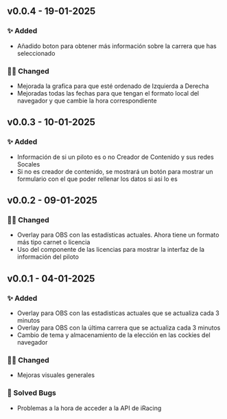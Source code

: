 ## v0.0.4 - 19-01-2025
### ✨ Added
- Añadido boton para obtener más información sobre la carrera que has seleccionado
### 👷‍♂️ Changed
- Mejorada la grafica para que esté ordenado de Izquierda a Derecha
- Mejoradas todas las fechas para que tengan el formato local del navegador y que cambie la hora correspondiente

## v0.0.3 - 10-01-2025
### ✨ Added
- Información de si un piloto es o no Creador de Contenido y sus redes Socales
- Si no es creador de contenido, se mostrará un botón para mostrar un formulario con el que poder rellenar los datos si asi lo es

## v0.0.2 - 09-01-2025
### 👷‍♂️ Changed
- Overlay para OBS con las estadísticas actuales. Ahora tiene un formato más tipo carnet o licencia
- Uso del componente de las licencias para mostrar la interfaz de la información del piloto

## v0.0.1 - 04-01-2025
### ✨ Added
- Overlay para OBS con las estadisticas actuales que se actualiza cada 3 minutos
- Overlay para OBS con la última carrera que se actualiza cada 3 minutos
- Cambio de tema y almacenamiento de la elección en las cockies del navegador
### 👷🏻 Changed
- Mejoras visuales generales
### 🐞 Solved Bugs
- Problemas a la hora de acceder a la API de iRacing
